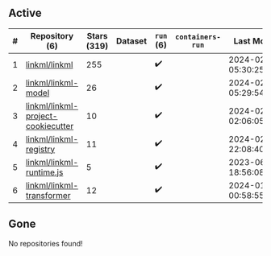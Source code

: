 ## Active
| # | Repository (6) | Stars (319) | Dataset | `run` (6) | `containers-run` | Last Modified |
| --- | --- | --- | --- | --- | --- | --- |
| 1 | [linkml/linkml](https://github.com/linkml/linkml) | 255 |  | :heavy_check_mark: |  | 2024-02-23 05:30:25+00:00 |
| 2 | [linkml/linkml-model](https://github.com/linkml/linkml-model) | 26 |  | :heavy_check_mark: |  | 2024-02-10 05:29:54+00:00 |
| 3 | [linkml/linkml-project-cookiecutter](https://github.com/linkml/linkml-project-cookiecutter) | 10 |  | :heavy_check_mark: |  | 2024-02-11 02:06:05+00:00 |
| 4 | [linkml/linkml-registry](https://github.com/linkml/linkml-registry) | 11 |  | :heavy_check_mark: |  | 2024-02-21 22:08:40+00:00 |
| 5 | [linkml/linkml-runtime.js](https://github.com/linkml/linkml-runtime.js) | 5 |  | :heavy_check_mark: |  | 2023-06-12 18:56:08+00:00 |
| 6 | [linkml/linkml-transformer](https://github.com/linkml/linkml-transformer) | 12 |  | :heavy_check_mark: |  | 2024-01-27 00:58:55+00:00 |

## Gone
No repositories found!
